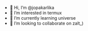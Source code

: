 - 👋 Hi, I’m @jopakarlika
- 👀 I’m interested in termux
- 🌱 I’m currently learning universe
- 💞️ I’m looking to collaborate on zalt_)
<!---
jopakarlika/jopakarlika is a ✨ special ✨ repository because its `README.md` (this file) appears on your GitHub profile.
You can click the Preview link to take a look at your changes.
--->
